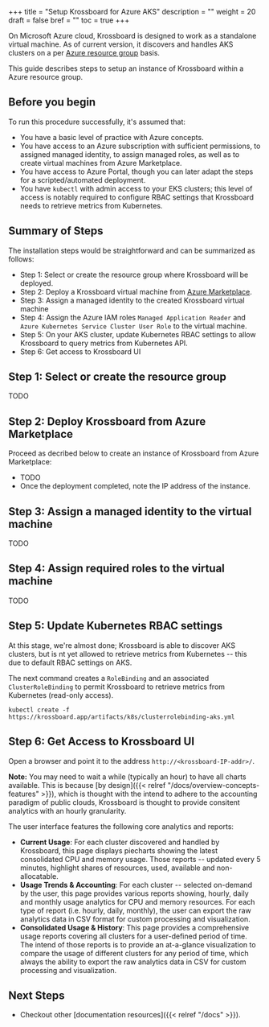 +++
title = "Setup Krossboard for Azure AKS"
description = ""
weight = 20
draft = false
bref = ""
toc = true 
+++

On Microsoft Azure cloud, Krossboard is designed to work as a standalone virtual machine.
As of current version, it discovers and handles AKS clusters on a per [Azure resource group](https://docs.microsoft.com/en-us/azure/azure-resource-manager/management/overview) basis. 

This guide describes steps to setup an instance of Krossboard within a Azure resource group. 


## Before you begin
To run this procedure successfully, it's assumed that:

 * You have a basic level of practice with Azure concepts.
 * You have access to an Azure subscription with sufficient permissions, to assigned managed identity, to assign managed roles, as well as to create virtual machines from Azure Marketplace.
 * You have access to Azure Portal, though you can later adapt the steps for a scripted/automated deployment.
 * You have `kubectl` with admin access to your EKS clusters; this level of access is notably required to configure RBAC settings that Krossboard needs to retrieve metrics from Kubernetes.

## Summary of Steps
The installation steps would be straightforward and can be summarized as follows:

* Step 1: Select or create the resource group where Krossboard will be deployed.
* Step 2: Deploy a Krossboard virtual machine from [Azure Marketplace](https://portal.azure.com/#blade/Microsoft_Azure_Marketplace).
* Step 3: Assign a managed identity to the created Krossboard virtual machine
* Step 4: Assign the Azure IAM roles `Managed Application Reader` and `Azure Kubernetes Service Cluster User Role` to the virtual machine. 
* Step 5: On your AKS cluster, update Kubernetes RBAC settings to allow Krossboard to query metrics from Kubernetes API. 
* Step 6: Get access to Krossboard UI

## Step 1: Select or create the resource group
TODO

## Step 2: Deploy Krossboard from Azure Marketplace
Proceed as decribed below to create an instance of Krossboard from Azure Marketplace:

* TODO
* Once the deployment completed, note the IP address of the instance.


## Step 3: Assign a managed identity to the virtual machine
TODO

## Step 4: Assign required roles to the virtual machine
TODO

## Step 5: Update Kubernetes RBAC settings
At this stage, we're almost done; Krossboard is able to discover AKS clusters, but is nt yet allowed to retrieve metrics from Kubernetes -- this due to default RBAC settings on AKS. 

The next command creates a `RoleBinding` and an associated `ClusterRoleBinding` to permit Krossboard to retrieve metrics from Kubernetes (read-only access). 


```
kubectl create -f https://krossboard.app/artifacts/k8s/clusterrolebinding-aks.yml
```

## Step 6: Get Access to Krossboard UI
Open a browser and point it to the address `http://<krossboard-IP-addr>/`.

**Note:** You may need to wait a while (typically an hour) to have all charts available. This is because [by design]({{< relref "/docs/overview-concepts-features" >}}), which is thought with the intend to adhere to the accounting paradigm of public clouds, Krossboard is thought to provide consitent analytics with an hourly granularity.

The user interface features the following core analytics and reports:
 * **Current Usage**: For each cluster discovered and handled by Krossboard, this page displays piecharts showing the latest consolidated CPU and memory usage. Those reports -- updated every 5 minutes, highlight shares of resources, used, available and non-allocatable.
 * **Usage Trends & Accounting**: For each cluster -- selected on-demand by the user, this page provides various reports showing, hourly, daily and monthly usage analytics for CPU and memory resources. For each type of report (i.e. hourly, daily, monthly), the user can export the raw analytics data in CSV format for custom processing and visualization.
 * **Consolidated Usage & History**: This page provides a comprehensive usage reports covering all clusters for a user-defined period of time. The intend of those reports is to provide an at-a-glance visualization to compare the usage of different clusters for any period of time, which always the ability to export the raw analytics data in CSV for custom processing and visualization.

## Next Steps

* Checkout other [documentation resources]({{< relref "/docs" >}}).